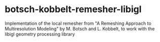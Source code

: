 # botsch-kobbelt-remesher-libigl
Implementation of the local remesher from "A Remeshing Approach to Multiresolution Modeling" by M. Botsch and L. Kobbelt, to work with the libigl geometry processing library
